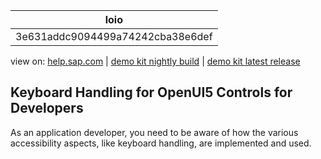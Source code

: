 | loio |
| -----|
| 3e631addc9094499a74242cba38e6def |

<div id="loio">

view on: [help.sap.com](https://help.sap.com/viewer/DRAFT/3237636b137e43519a20ad5513c49ccb/latest/en-US/3e631addc9094499a74242cba38e6def.html) | [demo kit nightly build](https://openui5nightly.hana.ondemand.com/#/topic/3e631addc9094499a74242cba38e6def) | [demo kit latest release](https://openui5.hana.ondemand.com/#/topic/3e631addc9094499a74242cba38e6def)</div>
<!-- loio3e631addc9094499a74242cba38e6def -->

## Keyboard Handling for OpenUI5 Controls for Developers

As an application developer, you need to be aware of how the various accessibility aspects, like keyboard handling, are implemented and used.

